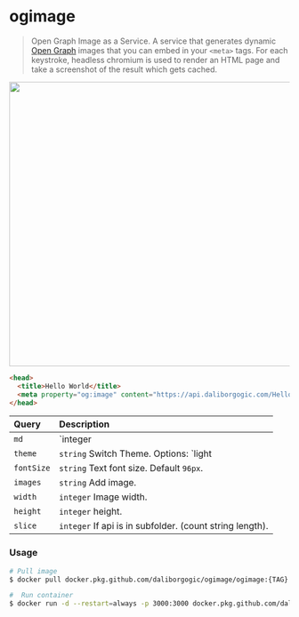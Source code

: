# ogimage

> Open Graph Image as a Service. A service that generates dynamic [Open Graph](https://ogp.me/) images that you can embed in your `<meta>` tags. For each keystroke, headless chromium is used to render an HTML page and take a screenshot of the result which gets cached.

<img src="https://daliborgogic.com/ogimage/tw-ogimage-sample.png" width="512">

```html
<head>
  <title>Hello World</title>
  <meta property="og:image" content="https://api.daliborgogic.com/Hello%20World.png" />
</head>
```

| Query     | Description |
|:----------|:----------------------------------------------------------------------|
|`md`       | `integer || boolean` Use Markdown. Options: `O || 1`. Deafult is `1`. |
| `theme`   | `string` Switch Theme. Options: `light || dark`. Default is `light`.  |
|`fontSize` | `string` Text font size. Default `96px`.                              |
|`images`   | `string` Add image.                                                   |
|`width`    | `integer` Image width.                                                |
|`height`   | `integer` height.                                                     |
|`slice`    | `integer` If api is in subfolder. (count string length).              |

### Usage

```bash
# Pull image
$ docker pull docker.pkg.github.com/daliborgogic/ogimage/ogimage:{TAG}

#  Run container
$ docker run -d --restart=always -p 3000:3000 docker.pkg.github.com/daliborgogic/ogimage/ogimage:{TAG}
```
